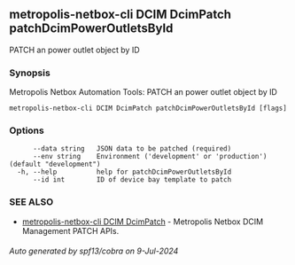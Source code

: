 ## metropolis-netbox-cli DCIM DcimPatch patchDcimPowerOutletsById

PATCH an power outlet object by ID

### Synopsis


Metropolis Netbox Automation Tools:
  PATCH an power outlet object by ID

```
metropolis-netbox-cli DCIM DcimPatch patchDcimPowerOutletsById [flags]
```

### Options

```
      --data string   JSON data to be patched (required)
      --env string    Environment ('development' or 'production') (default "development")
  -h, --help          help for patchDcimPowerOutletsById
      --id int        ID of device bay template to patch
```

### SEE ALSO

* [metropolis-netbox-cli DCIM DcimPatch]()	 - Metropolis Netbox DCIM Management PATCH APIs.

###### Auto generated by spf13/cobra on 9-Jul-2024
